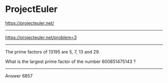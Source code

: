 # ProjectEuler
https://projecteuler.net/
***
https://projecteuler.net/problem=3
***
The prime factors of 13195 are 5, 7, 13 and 29.

What is the largest prime factor of the number 600851475143 ?
***
Answer
6857